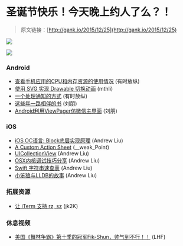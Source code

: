 # 圣诞节快乐！今天晚上约人了么？！

> 原文链接：[http://gank.io/2015/12/25](http://gank.io/2015/12/25)

![](http://i2.w.yun.hjfile.cn/doc/201311/a21364bf61c44488bd50c5101a83b42c.jpg)

![](http://ww3.sinaimg.cn/large/7a8aed7bjw1ezbriom623j20hs0qoadv.jpg)

### Android

* [查看手机应用的CPU和内存资源的使用情况](https://github.com/AntonioRedondo/AnotherMonitor) (有时放纵)
* [使用 SVG 实现 Drawable 切换动画](https://github.com/renaudcerrato/ToggleDrawable) (mthli)
* [一个处理通知的方式](https://github.com/AChep/AcDisplay) (有时放纵)
* [这些年一路相伴的书](http://blog.csdn.net/baimy1985/article/details/10309283) (刘朋)
* [Android利用ViewPager仿微信主界面](https://github.com/fengsehng/WeixinTest) (刘朋)

### iOS

* [iOS OC语言: Block底层实现原理](http://www.jianshu.com/p/e23078c11518?hmsr=toutiao.io&amp) (Andrew Liu)
* [A Custom Action Sheet](https://github.com/yulingtianxia) (__weak_Point)
* [UICollectionView](http://www.jianshu.com/p/218f4bc2239d) (Andrew Liu)
* [OSX内核调试技巧分享](http://www.freebuf.com/articles/system/90049.html) (Andrew Liu)
* [Swift 字符串速查表](http://www.cocoachina.com/swift/20151218/14746.html) (Andrew Liu)
* [小笨狼与LLDB的故事](http://www.jianshu.com/p/e89af3e9a8d7) (Andrew Liu)

### 拓展资源

* [让 iTerm 支持 rz, sz](https://github.com/mmastrac/iterm2) (jk2K)

### 休息视频

* [美国《舞林争霸》第十季的冠军Fik-Shun，帅气到不行！！](http://video.weibo.com/show?fid=1034) (LHF)


